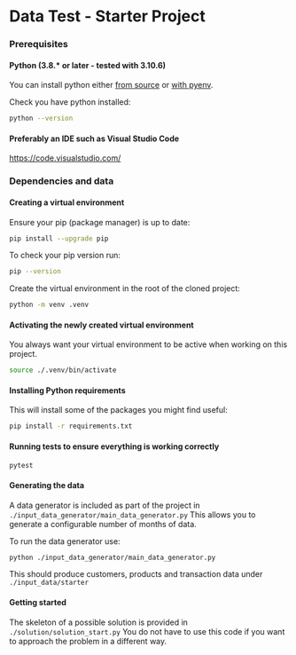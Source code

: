 # Data Test - Starter Project

### Prerequisites

#### Python (3.8.* or later - tested with 3.10.6)

You can install python either [from source](https://www.python.org/downloads/) or [with pyenv](https://github.com/pyenv/pyenv).


Check you have python installed:

```bash
python --version
```

#### Preferably an IDE such as Visual Studio Code

https://code.visualstudio.com/

### Dependencies and data

#### Creating a virtual environment

Ensure your pip (package manager) is up to date:

```bash
pip install --upgrade pip
```

To check your pip version run:

```bash
pip --version
```

Create the virtual environment in the root of the cloned project:

```bash
python -m venv .venv
```

#### Activating the newly created virtual environment

You always want your virtual environment to be active when working on this project.

```bash
source ./.venv/bin/activate
```

#### Installing Python requirements

This will install some of the packages you might find useful:

```bash
pip install -r requirements.txt
```

#### Running tests to ensure everything is working correctly

```bash
pytest
```

#### Generating the data

A data generator is included as part of the project in `./input_data_generator/main_data_generator.py`
This allows you to generate a configurable number of months of data.

To run the data generator use:

```bash
python ./input_data_generator/main_data_generator.py
```

This should produce customers, products and transaction data under `./input_data/starter`


#### Getting started

The skeleton of a possible solution is provided in `./solution/solution_start.py`
You do not have to use this code if you want to approach the problem in a different way.
